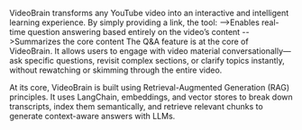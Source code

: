 VideoBrain transforms any YouTube video into an interactive and intelligent learning experience. By simply providing a link, the tool:
-->Enables real-time question answering based entirely on the video’s content
-->Summarizes the core content
The Q&A feature is at the core of VideoBrain. It allows users to engage with video material conversationally—ask specific questions, revisit complex sections, or clarify topics instantly, without rewatching or skimming through the entire video.

At its core, VideoBrain is built using Retrieval-Augmented Generation (RAG) principles. It uses LangChain, embeddings, and vector stores to break down transcripts, index them semantically, and retrieve relevant chunks to generate context-aware answers with LLMs.
